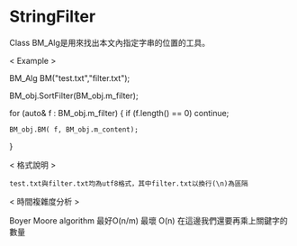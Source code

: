 # StringFilter

Class BM_Alg是用來找出本文內指定字串的位置的工具。

< Example >

  BM_Alg BM("test.txt","filter.txt");

  BM_obj.SortFilter(BM_obj.m_filter);
  
  for (auto& f : BM_obj.m_filter) {
	if (f.length() == 0)
		continue;

	BM_obj.BM( f, BM_obj.m_content);
 }
  
< 格式說明 >

    test.txt與filter.txt均為utf8格式，其中filter.txt以換行(\n)為區隔
  
< 時間複雜度分析 >

  Boyer Moore algorithm 最好O(n/m) 最壞 O(n) 在這邊我們還要再乘上關鍵字的數量
  
